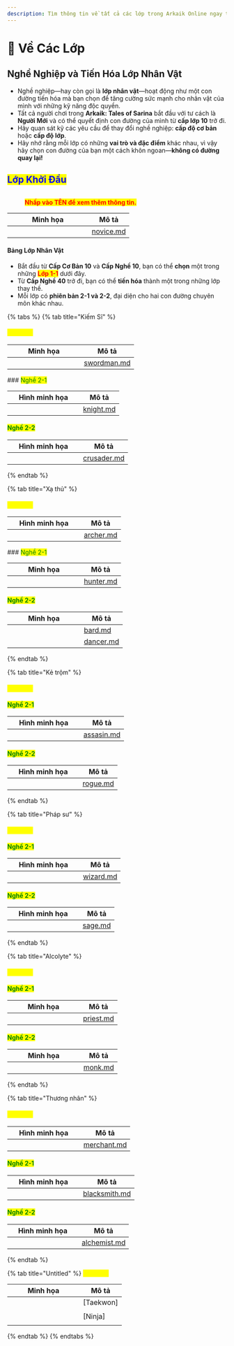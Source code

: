 ```yaml
---
description: Tìm thông tin về tất cả các lớp trong Arkaik Online ngay tại đây!
---
```


# 📗 Về Các Lớp

## **Nghề Nghiệp và Tiến Hóa Lớp Nhân Vật**

* Nghề nghiệp—hay còn gọi là **lớp nhân vật**—hoạt động như một con đường tiến hóa mà bạn chọn để tăng cường sức mạnh cho nhân vật của mình với những kỹ năng độc quyền.
* Tất cả người chơi trong **Arkaik: Tales of Sarina** bắt đầu với tư cách là **Người Mới** và có thể quyết định con đường của mình từ **cấp lớp 10** trở đi.
* Hãy quan sát kỹ các yêu cầu để thay đổi nghề nghiệp: **cấp độ cơ bản** hoặc **cấp độ lớp**.
* Hãy nhớ rằng mỗi lớp có những **vai trò và đặc điểm** khác nhau, vì vậy hãy chọn con đường của bạn một cách khôn ngoan—**không có đường quay lại!**

## <mark style="color:blue;">**Lớp Khởi Đầu**</mark>

<figure><img src="../../.gitbook/assets/0000000.gif" alt=""><figcaption><p><mark style="color:red;"><strong>Nhấp vào TÊN để xem thêm thông tin.</strong></mark></p></figcaption></figure>

<table><thead><tr><th width="170">Minh họa</th><th data-type="content-ref">Mô tả</th></tr></thead><tbody><tr><td><img src="../../.gitbook/assets/100px-Aprendizessprite (1).png" alt=""></td><td><a href="novice.md">novice.md</a></td></tr></tbody></table>

#### **Bảng Lớp Nhân Vật**

* Bắt đầu từ **Cấp Cơ Bản 10** và **Cấp Nghề 10**, bạn có thể **chọn** một trong những <mark style="color:red;">**Lớp 1-1**</mark> dưới đây.
* Từ **Cấp Nghề 40** trở đi, bạn có thể **tiến hóa** thành một trong những lớp thay thế.
* Mỗi lớp có **phiên bản 2-1 và 2-2**, đại diện cho hai con đường chuyên môn khác nhau.

{% tabs %}
{% tab title="Kiếm Sĩ" %}
#### <mark style="color:yellow;">Nghề 1-1</mark>

<table><thead><tr><th width="152">Minh họa</th><th data-type="content-ref">Mô tả</th></tr></thead><tbody><tr><td><img src="../../.gitbook/assets/100px-Espadachinssprite.png" alt="" data-size="original"></td><td><a href="swordman.md">swordman.md</a></td></tr></tbody></table>

\### <mark style="color:green;">Nghề 2-1</mark>

<table><thead><tr><th width="150">Hình minh họa</th><th data-type="content-ref">Mô tả</th></tr></thead><tbody><tr><td><img src="../../.gitbook/assets/100px-Cavaleirossprite.png" alt=""></td><td><a href="knight.md">knight.md</a></td></tr></tbody></table>

#### <mark style="color:green;">Nghề 2-2</mark>

<table><thead><tr><th width="150">Hình minh họa</th><th data-type="content-ref">Mô tả</th></tr></thead><tbody><tr><td><img src="../../.gitbook/assets/100px-Templáriossprite.png" alt=""></td><td><a href="crusader.md">crusader.md</a></td></tr></tbody></table>
{% endtab %}

{% tab title="Xạ thủ" %}
#### <mark style="color:yellow;">Nghề 1-1</mark>

<table><thead><tr><th width="152">Hình minh họa</th><th data-type="content-ref">Mô tả</th></tr></thead><tbody><tr><td><img src="../../.gitbook/assets/100px-Arqueirossprite.png" alt=""></td><td><a href="archer.md">archer.md</a></td></tr></tbody></table>

\### <mark style="color:green;">Nghề 2-1</mark>

<table><thead><tr><th width="152">Minh họa</th><th data-type="content-ref">Mô tả</th></tr></thead><tbody><tr><td><img src="../../.gitbook/assets/100px-Caçadoressprite.png" alt=""></td><td><a href="hunter.md">hunter.md</a></td></tr></tbody></table>

#### <mark style="color:green;">Nghề 2-2</mark>

<table><thead><tr><th width="152">Minh họa</th><th data-type="content-ref">Mô tả</th></tr></thead><tbody><tr><td><img src="../../.gitbook/assets/100px-Bardossprite.png" alt=""></td><td><a href="bard.md">bard.md</a></td></tr><tr><td><img src="../../.gitbook/assets/100px-Odaliscassprite.png" alt=""></td><td><a href="dancer.md">dancer.md</a></td></tr></tbody></table>
{% endtab %}

{% tab title="Kẻ trộm" %}
#### <mark style="color:yellow;">Nghề 1-1</mark>

#### <mark style="color:green;">Nghề 2-1</mark>

<table><thead><tr><th width="151">Hình minh họa</th><th data-type="content-ref">Mô tả</th></tr></thead><tbody><tr><td><img src="../../.gitbook/assets/100px-Mercenáriossprite.png" alt=""></td><td><a href="assasin.md">assasin.md</a></td></tr></tbody></table>

#### <mark style="color:green;">Nghề 2-2</mark>

<table><thead><tr><th width="149">Hình minh họa</th><th data-type="content-ref">Mô tả</th></tr></thead><tbody><tr><td><img src="../../.gitbook/assets/100px-Arruaceirossprite.png" alt=""></td><td><a href="rogue.md">rogue.md</a></td></tr></tbody></table>
{% endtab %}

{% tab title="Pháp sư" %}
#### <mark style="color:yellow;">Nghề 1-1</mark>

#### <mark style="color:green;">Nghề 2-1</mark>

<table><thead><tr><th width="150">Hình minh họa</th><th data-type="content-ref">Mô tả</th></tr></thead><tbody><tr><td><img src="../../.gitbook/assets/100px-Bruxossprite.png" alt=""></td><td><a href="wizard.md">wizard.md</a></td></tr></tbody></table>

#### <mark style="color:green;">Nghề 2-2</mark>

<table><thead><tr><th width="149">Hình minh họa</th><th data-type="content-ref">Mô tả</th></tr></thead><tbody><tr><td><img src="../../.gitbook/assets/100px-Sábiossprite.png" alt=""></td><td><a href="sage.md">sage.md</a></td></tr></tbody></table>
{% endtab %}

{% tab title="Alcolyte" %}
#### <mark style="color:yellow;">Nghề 1-1</mark>

#### <mark style="color:green;">Nghề 2-1</mark>

<table><thead><tr><th width="150">Minh họa</th><th data-type="content-ref">Mô tả</th></tr></thead><tbody><tr><td><img src="../../.gitbook/assets/100px-Sacerdotessprite.png" alt=""></td><td><a href="priest.md">priest.md</a></td></tr></tbody></table>

#### <mark style="color:green;">Nghề 2-2</mark>

<table><thead><tr><th width="151">Minh họa</th><th data-type="content-ref">Mô tả</th></tr></thead><tbody><tr><td><img src="../../.gitbook/assets/100px-Mongessprite.png" alt=""></td><td><a href="monk.md">monk.md</a></td></tr></tbody></table>
{% endtab %}

{% tab title="Thương nhân" %}
#### <mark style="color:yellow;">Nghề 1-1</mark>

<table><thead><tr><th width="151">Hình minh họa</th><th data-type="content-ref">Mô tả</th></tr></thead><tbody><tr><td><img src="../../.gitbook/assets/100px-Mercadoressprite.png" alt=""></td><td><a href="merchant.md">merchant.md</a></td></tr></tbody></table>

#### <mark style="color:green;">Nghề 2-1</mark>

<table><thead><tr><th width="150">Hình minh họa</th><th data-type="content-ref">Mô tả</th></tr></thead><tbody><tr><td><img src="../../.gitbook/assets/100px-Ferreirossprite.png" alt=""></td><td><a href="blacksmith.md">blacksmith.md</a></td></tr></tbody></table>

#### <mark style="color:green;">Nghề 2-2</mark>

<table><thead><tr><th width="147">Hình minh họa</th><th data-type="content-ref">Mô tả</th></tr></thead><tbody><tr><td><img src="../../.gitbook/assets/100px-Alquimistassprite.png" alt=""></td><td><a href="alchemist.md">alchemist.md</a></td></tr></tbody></table>
{% endtab %}

{% tab title="Untitled" %}
<mark style="color:yellow;">**Nghề 1-1**</mark>

<table><thead><tr><th width="150">Minh họa</th><th>Mô tả</th></tr></thead><tbody><tr><td><img src="https://719346718-files.gitbook.io/~/files/v0/b/gitbook-x-prod.appspot.com/o/spaces%2F5dw75qmKGvVS4vVNTE1B%2Fuploads%2Fgit-blob-57a8e05013a1d1c17df7bf252f2bcbab44a84624%2F100px-Taekwonssprite.png?alt=media" alt=""></td><td>[Taekwon]</td></tr><tr><td><div><figure><img src="https://719346718-files.gitbook.io/~/files/v0/b/gitbook-x-prod.appspot.com/o/spaces%2F5dw75qmKGvVS4vVNTE1B%2Fuploads%2FJsGeCSMChmBrKbTbpvly%2Fimage.png?alt=media&#x26;token=2089bff5-8bc7-457e-ad23-21d541c70b39" alt=""><figcaption></figcaption></figure></div></td><td>[Ninja]</td></tr></tbody></table>
{% endtab %}
{% endtabs %}

